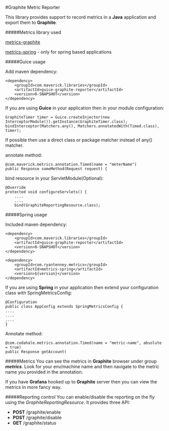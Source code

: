 #Graphite Metric Reporter

This library provides support to record metrics in a **Java** application and export them to **Graphite**.

#####Metrics library used

[metrics-graphite](https://github.com/dropwizard/metrics/tree/3.2-development/metrics-graphite)

[metrics-spring](https://github.com/ryantenney/metrics-spring) - only for spring based applications

#####Guice usage

Add maven dependency:

    <dependency>
        <groupId>com.maverick.libraries</groupId>
        <artifactId>guice-graphite-reporter</artifactId>
        <version>0-SNAPSHOT</version>
    </dependency>

If you are using **Guice** in your application then in your module configuration:

    GraphiteTimer timer = Guice.createInjector(new InterceptorModule()).getInstance(GraphiteTimer.class);
	bindInterceptor(Matchers.any(), Matchers.annotatedWith(Timed.class), timer);
If possible then use a direct class or package matcher instead of any() matcher.

annotate method:

    @com.maverick.metrics.annotation.Timed(name = "meterName")
    public Response someMethod(Request request) {
    
bind resource in your ServletModule(Optional):

    @Override
    protected void configureServlets() {
        ....
        ....
        bind(GraphiteReportingResource.class);

#####Spring usage

Included maven dependency:
    
    <dependency>
        <groupId>com.maverick.libraries</groupId>
        <artifactId>guice-graphite-reporter</artifactId>
        <version>0-SNAPSHOT</version>
    </dependency>
    
    <dependency>
        <groupId>com.ryantenney.metrics</groupId>
        <artifactId>metrics-spring</artifactId>
        <version>${version}</version>
    </dependency>

If you are using **Spring** in your application then extend your configuration class with SpringMetricsConfig:

    @Configuration
    public class AppConfig extends SpringMetricsConfig {
    ....
    ....
    ....
    }

Annotate method:

    @com.codahale.metrics.annotation.Timed(name = "metric-name", absolute = true)
    public Response getAccount(


#####Metrics
You can see the metrics in **Graphite** browser under group _**metrics**_. Look for your env/machine name and then navigate to the metric name you provided in 
the annotation.

If you have **Grafana** hooked up to **Graphite** server then you can view the metrics in more fancy way.

#####Reporting control
You can enable/disable the reporting on the fly using the _GraphiteReportingResource_. It provides three API:

- **POST** /graphite/enable
- **POST** /graphite/disable
- **GET**  /graphite/status
